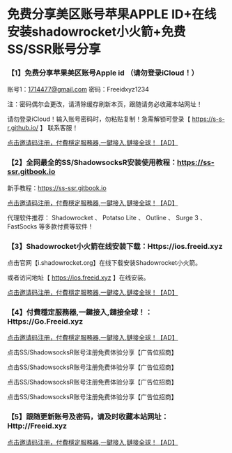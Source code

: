 # 免费分享美区账号苹果APPLE ID+在线安装shadowrocket小火箭+免费SS/SSR账号分享

### 【1】免费分享苹果美区账号Apple id （请勿登录iCloud！）

账号1：1714477@gmail.com 密码：Freeidxyz1234

注：密码偶尔会更改，请清除缓存刷新本页，跟随请务必收藏本站网址！

请勿登录iCloud！输入账号密码时，勿粘贴复制！急需解锁可登录【 https://s-s-r.github.io/ 】 联系客服！

[点击邀请码注册，付費穩定服務器,一鍵接入,鏈接全球！【AD】](https://s-s-r.github.io/ )

### 【2】全网最全的SS/ShadowsocksR安装使用教程：https://ss-ssr.gitbook.io

新手教程：https://ss-ssr.gitbook.io

[点击邀请码注册，付費穩定服務器,一鍵接入,鏈接全球！【AD】](https://s-s-r.github.io/ )

代理软件推荐： Shadowrocket 、 Potatso Lite 、 Outline 、 Surge 3 、 FastSocks 等多款付费等软件！

### 【3】Shadowrocket小火箭在线安装下载：Https://ios.freeid.xyz

点击官网【i.shadowrocket.org】在线下载安装Shadowrocket小火箭。

或者访问地址【 https://ios.freeid.xyz 】在线安装。

[点击邀请码注册，付費穩定服務器,一鍵接入,鏈接全球！【AD】](https://s-s-r.github.io/ )

### 【4】付費穩定服務器,一鍵接入,鏈接全球！：Https://Go.Freeid.xyz

[点击邀请码注册，付費穩定服務器,一鍵接入,鏈接全球！【AD】](https://s-s-r.github.io/ )

点击SS/ShadowsocksR账号注册免费体验分享【广告位招商】

点击SS/ShadowsocksR账号注册免费体验分享【广告位招商】

点击SS/ShadowsocksR账号注册免费体验分享【广告位招商】

点击SS/ShadowsocksR账号注册免费体验分享【广告位招商】

### 【5】跟随更新账号及密码，请及时收藏本站网址：Http://Freeid.xyz

[点击邀请码注册，付費穩定服務器,一鍵接入,鏈接全球！【AD】](https://s-s-r.github.io/ )
